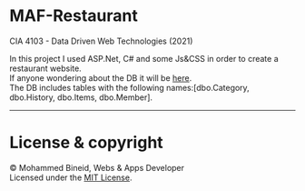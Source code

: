 # MAF-Restaurant
CIA 4103 - Data Driven Web Technologies (2021)

In this project I used ASP.Net, C# and some Js&CSS in order to create a restaurant website.<br>
If anyone wondering about the DB it will be [here](https://github.com/vm7md98/MAF-Restaurant/blob/96df1933f122a7b7f487ae6de290128749c7c9bf/App/Project/App_Data/MAF_DB.mdf).<br>
The DB includes tables with the following names:[dbo.Category, dbo.History, dbo.Items, dbo.Member].


---
# License & copyright

© Mohammed Bineid, Webs & Apps Developer <br>
Licensed under the [MIT License](LICENSE).
